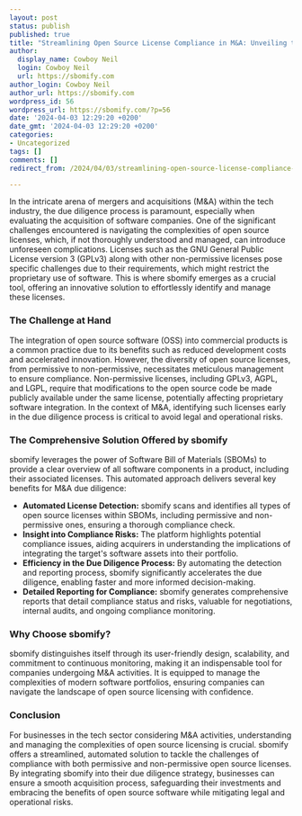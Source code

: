 ```yaml
---
layout: post
status: publish
published: true
title: "Streamlining Open Source License Compliance in M&A: Unveiling the sbomify Advantage"
author:
  display_name: Cowboy Neil
  login: Cowboy Neil
  url: https://sbomify.com
author_login: Cowboy Neil
author_url: https://sbomify.com
wordpress_id: 56
wordpress_url: https://sbomify.com/?p=56
date: '2024-04-03 12:29:20 +0200'
date_gmt: '2024-04-03 12:29:20 +0200'
categories:
- Uncategorized
tags: []
comments: []
redirect_from: /2024/04/03/streamlining-open-source-license-compliance-in-ma-unveiling-the-sbomify-advantage/

---
```


In the intricate arena of mergers and acquisitions (M&A) within the tech industry, the due diligence process is paramount, especially when evaluating the acquisition of software companies. One of the significant challenges encountered is navigating the complexities of open source licenses, which, if not thoroughly understood and managed, can introduce unforeseen complications. Licenses such as the GNU General Public License version 3 (GPLv3) along with other non-permissive licenses pose specific challenges due to their requirements, which might restrict the proprietary use of software. This is where sbomify emerges as a crucial tool, offering an innovative solution to effortlessly identify and manage these licenses.

### The Challenge at Hand

The integration of open source software (OSS) into commercial products is a common practice due to its benefits such as reduced development costs and accelerated innovation. However, the diversity of open source licenses, from permissive to non-permissive, necessitates meticulous management to ensure compliance. Non-permissive licenses, including GPLv3, AGPL, and LGPL, require that modifications to the open source code be made publicly available under the same license, potentially affecting proprietary software integration. In the context of M&A, identifying such licenses early in the due diligence process is critical to avoid legal and operational risks.

### The Comprehensive Solution Offered by sbomify

sbomify leverages the power of Software Bill of Materials (SBOMs) to provide a clear overview of all software components in a product, including their associated licenses. This automated approach delivers several key benefits for M&A due diligence:

- **Automated License Detection:** sbomify scans and identifies all types of open source licenses within SBOMs, including permissive and non-permissive ones, ensuring a thorough compliance check.
- **Insight into Compliance Risks:** The platform highlights potential compliance issues, aiding acquirers in understanding the implications of integrating the target's software assets into their portfolio.
- **Efficiency in the Due Diligence Process:** By automating the detection and reporting process, sbomify significantly accelerates the due diligence, enabling faster and more informed decision-making.
- **Detailed Reporting for Compliance:** sbomify generates comprehensive reports that detail compliance status and risks, valuable for negotiations, internal audits, and ongoing compliance monitoring.

### Why Choose sbomify?

sbomify distinguishes itself through its user-friendly design, scalability, and commitment to continuous monitoring, making it an indispensable tool for companies undergoing M&A activities. It is equipped to manage the complexities of modern software portfolios, ensuring companies can navigate the landscape of open source licensing with confidence.

### Conclusion

For businesses in the tech sector considering M&A activities, understanding and managing the complexities of open source licensing is crucial. sbomify offers a streamlined, automated solution to tackle the challenges of compliance with both permissive and non-permissive open source licenses. By integrating sbomify into their due diligence strategy, businesses can ensure a smooth acquisition process, safeguarding their investments and embracing the benefits of open source software while mitigating legal and operational risks.
